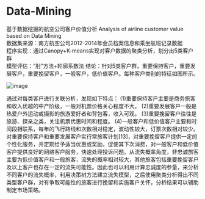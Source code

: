 # Data-Mining
基于数据挖掘的航空公司客户价值分析 Analysis of airline customer value based on Data Mining<br>
数据集来源：南方航空公司2012-2014年会员档案信息和乘坐航班记录数据<br>
程序实现：通过Canopy+K-means实现对客户数据的聚类分析，划分出5类客户群<br>
模型评估：“肘”方法+轮廓系数法
结论：针对5类客户群，重要保持客户，重要发展客户，重要挽留客户，一般客户，低价值客户。每种客户类别的特征如图所示。
 
![image](https://cdn.nlark.com/yuque/0/2022/png/26041008/1671971696136-assets/web-upload/dcc8df5d-118c-4f9d-ab27-cc48e0d9774b.png)

通过对每类客户进行关联分析，发现如下特点：
(1)重要保持客户主要是商务旅客和收入优越的中产阶级，一般对机票价格关心程度不大。
(2)重要发展客户一般是热爱户外运动或摄影的旅游爱好者和背包客，收入可观。
(3)重要挽留客户往往是旅游、探亲之类，关注机票优惠时间和程度。
(4)一般客户和低价值客户主要和时间段相联系，每年的飞行路线和次数相对稳定，波动性较大，订票次数相对较少。
对重要保持客户和重要发展客户实行常旅客计划[13]，对重要挽留客户提供一定的个性化服务，并定期给予适当优惠或奖励，促使其下次消费，对一般客户和低价值客户提供良好的网络客户服务，快速处理投诉问题。从流失概率角度，非忠诚旅客主要为低价值客户和一般旅客，流失的概率相对较大，其他旅客包括重要挽留客户及以上客户也存在一定的流失可能性。因此也可以利用计算忠诚度的参量，来分析不同客户的流失概率，利用决策树方法建立流失模型，之后使用聚类分析得出不同类型客户群，对有争取可能性的旅客进行挽留和实施客户关怀，分析结果可以辅助制定市场策略。
